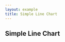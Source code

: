 ```yaml
---
layout: example
title: Simple Line Chart
---
```


## Simple Line Chart

<div id="chart">
  <svg> </svg>
</div>

<script type="text/javascript" src="simpleLine.js"> </script>

